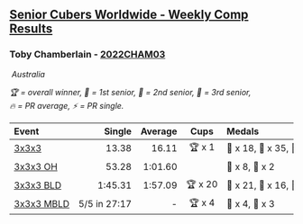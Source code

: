 <style>table {white-space: nowrap;}</style>
<link rel="stylesheet" type="text/css" href="/scw-comp/css/flags.css" />

## [Senior Cubers Worldwide - Weekly Comp Results](/scw-comp/results/)
### Toby Chamberlain - [2022CHAM03](https://www.worldcubeassociation.org/persons/2022CHAM03)

<i class="flag flag-AU" />&nbsp;Australia

<span style="white-space: nowrap;">🏆 = overall winner</span>, <span style="white-space: nowrap;">🥇 = 1st senior</span>, <span style="white-space: nowrap;">🥈 = 2nd senior</span>, <span style="white-space: nowrap;">🥉 = 3rd senior</span>, <span style="white-space: nowrap;">🔥 = PR average</span>, <span style="white-space: nowrap;">⚡ = PR single</span>.

| Event | Single | Average | Cups | Medals | Achievements|
| :-- | --: | --: | :--: | :-- | :-- |
| [3x3x3](333.md) | 13.38 | 16.11 | 🏆 x 1 | 🥇 x 18, 🥈 x 35, 🥉 x 26 | 🔥 x 16, ⚡ x 13 |
| [3x3x3 OH](333oh.md) | 53.28 | 1:01.60 |  | 🥈 x 8, 🥉 x 2 | 🔥 x 3, ⚡ x 2 |
| [3x3x3 BLD](333bf.md) | 1:45.31 | 1:57.09 | 🏆 x 20 | 🥇 x 21, 🥈 x 16, 🥉 x 10 | 🔥 x 4, ⚡ x 10 |
| [3x3x3 MBLD](333mbf.md) | 5/5 in 27:17 | - | 🏆 x 4 | 🥇 x 4, 🥉 x 3 | ⚡ x 4 |

<!-- Global site tag (gtag.js) - Google Analytics -->
<script async src="https://www.googletagmanager.com/gtag/js?id=UA-86348435-3"></script>
<script>window.dataLayer = window.dataLayer || []; function gtag() {dataLayer.push(arguments);} gtag('js', new Date()); gtag('config', 'UA-86348435-3');</script>
